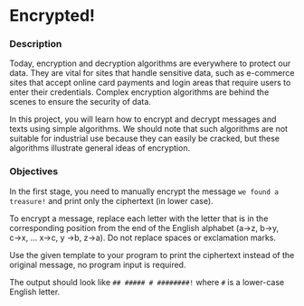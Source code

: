 # Encrypted!

<div class="step-text">
<h3 id="description">Description</h3>
<p>Today, encryption and decryption algorithms are everywhere to protect our data. They are vital for sites that handle sensitive data, such as e-commerce sites that accept online card payments and login areas that require users to enter their credentials. Complex encryption algorithms are behind the scenes to ensure the security of data.</p>
<p>In this project, you will learn how to encrypt and decrypt messages and texts using simple algorithms. We should note that such algorithms are not suitable for industrial use because they can easily be cracked, but these algorithms illustrate general ideas of encryption.</p>
<h3 id="objectives">Objectives</h3>
<p>In the first stage, you need to manually encrypt the message <code class="java">we found a treasure!</code> and print only the ciphertext (in lower case).</p>
<p>To encrypt a message, replace each letter with the letter that is in the corresponding position from the end of the English alphabet (a→z, b→y, c→x, ... x→c, y →b, z→a). Do not replace spaces or exclamation marks.</p>
<p>Use the given template to your program to print the ciphertext instead of the original message, no program input is required.</p>
<p>The output should look like <code class="java">## ##### # ########!</code> where <code class="java">#</code> is a lower-case English letter.</p>
</div>
